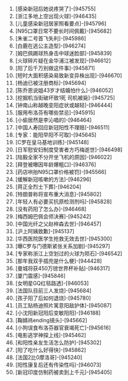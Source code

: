 
1. [感染新冠后她说疼哭了]-[945755]
1. [浙江多地上空出现火球]-[946435]
1. [儿童感染新冠居家照看要点]-[945796]
1. [N95口罩日常不要长时间佩戴]-[945682]
1. [朱雀二号首飞失利]-[945986]
1. [白鹿在逃公主造型]-[946274]
1. [姆巴佩踢球热身击中球迷脸部]-[945839]
1. [火球碎片疑在金华浦江被发现]-[946612]
1. [阳了后千万别做这件事]-[945871]
1. [短时大面积感染易致新变异株出现]-[946670]
1. [杨迪已被注册商标]-[945694]
1. [陈乔恩说姐43岁才结婚怕什么]-[946052]
1. [挖掘机当街破坏致1死 司机被毙]-[945725]
1. [钟南山称越晚变阳症状或越轻]-[946444]
1. [服用布洛芬有哪些禁忌]-[945915]
1. [小偷居然是李沁唱的]-[946464]
1. [中国人寿回应新冠阳性不理赔]-[946511]
1. [专家：能阳早阳不可取]-[945645]
1. [C罗在皇马基地训练]-[945148]
1. [日军慰安妇制度受害者方巧梅逝世]-[946498]
1. [陆毅全家不分开坐飞机的原因]-[946022]
1. [拜登被曝因年龄爆粗口]-[946376]
1. [药店哄抬N95口罩价格被罚]-[945566]
1. [缓解新冠咳嗽的方法]-[946296]
1. [蒋正全烈士下葬]-[946204]
1. [特朗普称将宣布重大消息]-[945802]
1. [年轻人有必要买抗原检测剂吗]-[945828]
1. [没有药阳了怎么办]-[946468]
1. [梅西姆巴佩会师决赛]-[945242]
1. [中国光纤之父赵梓森去世]-[946457]
1. [沪上阿姨致歉]-[945137]
1. [华西医院医学生抢救无效去世]-[945300]
1. [曝C罗与门德斯紧张关系加剧]-[945297]
1. [专家称浙江上空划过的火球为陨石]-[946542]
1. [那年我双手插兜是什么梗]-[944428]
1. [曼城将获450万镑世界杯补贴]-[946317]
1. [厦门震感]-[945846]
1. [女明星GQ红毯路透]-[946053]
1. [法国队目前三人发烧]-[945684]
1. [孩子阳了后如何退烧]-[945780]
1. [员工贴杨迪照片寓意阳敌护体]-[945087]
1. [小沈阳新冠阳后变敏阳阳]-[946188]
1. [鞠婧祎ending镜头]-[945662]
1. [小狗误食布洛芬器官衰竭死亡]-[945616]
1. [电影逃学神探上线]-[945462]
1. [和阳性亲友生活怎么防护]-[945302]
1. [阳了吃什么好得快]-[945862]
1. [法国2比0摩洛哥]-[945240]
1. [阳性康复后还有传染性吗]-[946073]
1. [新冠印度仿制药被卖到上千元]-[945405]
